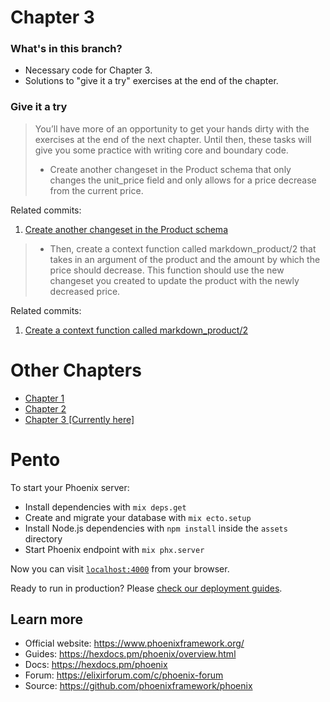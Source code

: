 # Chapter 3

### What's in this branch?

- Necessary code for Chapter 3.
- Solutions to "give it a try" exercises at the end of the chapter.

### Give it a try

> You’ll have more of an opportunity to get your hands dirty with the exercises at the end of the next chapter. Until then, these tasks will give you some practice with writing core and boundary code.
>
> - Create another changeset in the Product schema that only changes the unit_price field and only allows for a price decrease from the current price.

Related commits:
1. [Create another  changeset in the Product schema](https://github.com/andreyuhai/programming-phoenix-liveview/commit/c9fa88dfbbced9e5ff02a54f451d50696c6ba5f6)

> - Then, create a context function called markdown_product/2 that takes in an argument of the product and the amount by which the price should decrease. This function should use the new changeset you created to update the product with the newly decreased price.

Related commits: 
1. [Create a context function called markdown_product/2](https://github.com/andreyuhai/programming-phoenix-liveview/commit/fb3714675f023a98bcd2f3ff55a3f2631cc3c6aa)

# Other Chapters

- [Chapter 1](https://github.com/andreyuhai/programming-phoenix-liveview/tree/chapter1)
- [Chapter 2](https://github.com/andreyuhai/programming-phoenix-liveview/tree/chapter2)
- [Chapter 3 [Currently here]](https://github.com/andreyuhai/programming-phoenix-liveview/tree/chapter3)

# Pento

To start your Phoenix server:

  * Install dependencies with `mix deps.get`
  * Create and migrate your database with `mix ecto.setup`
  * Install Node.js dependencies with `npm install` inside the `assets` directory
  * Start Phoenix endpoint with `mix phx.server`

Now you can visit [`localhost:4000`](http://localhost:4000) from your browser.

Ready to run in production? Please [check our deployment guides](https://hexdocs.pm/phoenix/deployment.html).

## Learn more

  * Official website: https://www.phoenixframework.org/
  * Guides: https://hexdocs.pm/phoenix/overview.html
  * Docs: https://hexdocs.pm/phoenix
  * Forum: https://elixirforum.com/c/phoenix-forum
  * Source: https://github.com/phoenixframework/phoenix
